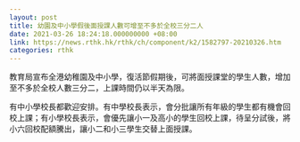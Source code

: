 ```yaml
---
layout: post
title: 幼園及中小學假後面授課人數可增至不多於全校三分二人
date: 2021-03-26 18:24:18.000000000 +08:00
link: https://news.rthk.hk/rthk/ch/component/k2/1582797-20210326.htm
categories: rthk
---
```


教育局宣布全港幼稚園及中小學，復活節假期後，可將面授課堂的學生人數，增加至不多於全校人數三分二，上課時間仍以半天為限。

有中小學校長都歡迎安排。有中學校長表示，會分批讓所有年級的學生都有機會回校上課；有小學校長表示，會優先讓小一及高小的學生回校上課，待呈分試後，將小六回校配額騰出，讓小二和小三學生交替上面授課。
